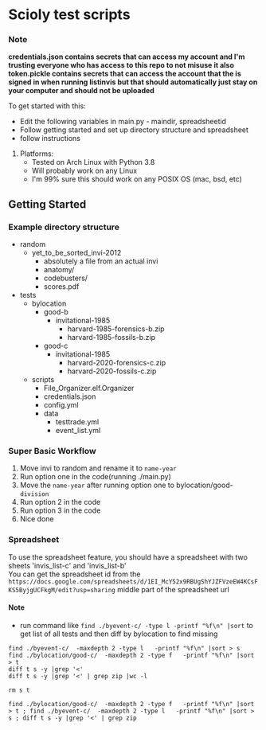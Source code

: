 # Scioly test scripts



### Note
**credentials.json contains secrets that can access my account and I'm trusting everyone who has access to this repo to not misuse it also token.pickle contains secrets that can access the account that the is signed in when running listinvis but that should automatically just stay on your computer and should not be uploaded**


To get started with this:

* Edit the following variables in main.py - maindir, spreadsheetid
* Follow getting started and set up directory structure and spreadsheet
* follow instructions

1. Platforms:
   * Tested on Arch Linux with Python 3.8
   * Will probably work on any Linux
   * I'm 99% sure this should work on any POSIX OS (mac, bsd, etc)



## Getting Started

### Example directory structure


* random  
  * yet_to_be_sorted_invi-2012
    * absolutely a file from an actual invi  
    * anatomy/  
    * codebusters/  
    * scores.pdf  
* tests  
    * bylocation  
      * good-b  
        * invitational-1985  
          * harvard-1985-forensics-b.zip  
          * harvard-1985-fossils-b.zip  
      * good-c  
        * invitational-1985  
          * harvard-2020-forensics-c.zip  
          * harvard-2020-fossils-c.zip  
    * scripts  
        * File_Organizer.elf.Organizer  
        * credentials.json  
        * config.yml
        * data
          * testtrade.yml
          * event_list.yml  
  
  
### Super Basic Workflow

1. Move invi to random and rename it to `name-year`
2. Run option one in the code(running ./main.py)
3. Move the `name-year` after running option one to bylocation/good-`division`
4. Run option 2 in the code
5. Run option 3 in the code
6. Nice done

### Spreadsheet

To use the spreadsheet feature, you should have a spreadsheet with two sheets 'invis_list-c' and 'invis_list-b'  
You can get the spreadsheet id from the `https://docs.google.com/spreadsheets/d/1EI_McY52x9RBUgShYJZFVzeEW4KCsFKS5ByjgUCFkgM/edit?usp=sharing`
middle part of the spreadsheet url
  
    
      
        

#### Note
* run command like `find ./byevent-c/ -type l -printf "%f\n" |sort` to get list of all tests and then diff by bylocation to find missing 
```
find ./byevent-c/  -maxdepth 2 -type l   -printf "%f\n" |sort > s 
find ./bylocation/good-c/  -maxdepth 2 -type f   -printf "%f\n" |sort > t
diff t s -y |grep '<'
diff t s -y |grep '<' | grep zip |wc -l

rm s t
```
`find ./bylocation/good-c/  -maxdepth 2 -type f   -printf "%f\n" |sort > t ; find ./byevent-c/  -maxdepth 2 -type l   -printf "%f\n" |sort > s ; diff t s -y |grep '<' | grep zip `